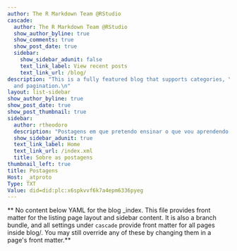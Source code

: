 ```yaml
---
author: The R Markdown Team @RStudio
cascade:
  author: The R Markdown Team @RStudio
  show_author_byline: true
  show_comments: true
  show_post_date: true
  sidebar:
    show_sidebar_adunit: false
    text_link_label: View recent posts
    text_link_url: /blog/
description: "This is a fully featured blog that supports categories, \ntags, series,
  and pagination.\n"
layout: list-sidebar
show_author_byline: true
show_post_date: true
show_post_thumbnail: true
sidebar:
  author: rtheodoro
  description: "Postagens em que pretendo ensinar o que vou aprendendo com programação voltada para ciência de dados, seja em R, Python, Julia ou SQL."
  show_sidebar_adunit: true
  text_link_label: Home
  text_link_url: /index.xml
  title: Sobre as postagens
thumbnail_left: true
title: Postagens
Host: _atproto
Type: TXT
Value: did=did:plc:x6spkvvf6k7a4epm6336pyeg
---
```


** No content below YAML for the blog _index. This file provides front matter for the listing page layout and sidebar content. It is also a branch bundle, and all settings under `cascade` provide front matter for all pages inside blog/. You may still override any of these by changing them in a page's front matter.**
